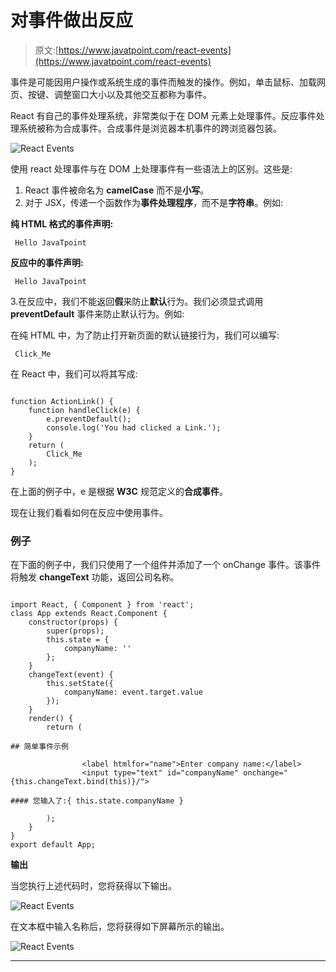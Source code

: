 # 对事件做出反应

> 原文:[https://www.javatpoint.com/react-events](https://www.javatpoint.com/react-events)

事件是可能因用户操作或系统生成的事件而触发的操作。例如，单击鼠标、加载网页、按键、调整窗口大小以及其他交互都称为事件。

React 有自己的事件处理系统，非常类似于在 DOM 元素上处理事件。反应事件处理系统被称为合成事件。合成事件是浏览器本机事件的跨浏览器包装。

![React Events](../Images/5f49c9682f7469d3af82bae2d7cb7f84.png)

使用 react 处理事件与在 DOM 上处理事件有一些语法上的区别。这些是:

1.  React 事件被命名为 **camelCase** 而不是**小写**。
2.  对于 JSX，传递一个函数作为**事件处理程序**，而不是**字符串**。例如:

**纯 HTML 格式的事件声明:**

```
 Hello JavaTpoint 

```

**反应中的事件声明:**

```
 Hello JavaTpoint 

```

3.在反应中，我们不能返回**假**来防止**默认**行为。我们必须显式调用 **preventDefault** 事件来防止默认行为。例如:

在纯 HTML 中，为了防止打开新页面的默认链接行为，我们可以编写:

```
 Click_Me 

```

在 React 中，我们可以将其写成:

```

function ActionLink() {
    function handleClick(e) {
        e.preventDefault();
        console.log('You had clicked a Link.');
    }
    return (
        Click_Me 
    );
}

```

在上面的例子中，e 是根据 **W3C** 规范定义的**合成事件**。

现在让我们看看如何在反应中使用事件。

### 例子

在下面的例子中，我们只使用了一个组件并添加了一个 onChange 事件。该事件将触发 **changeText** 功能，返回公司名称。

```

import React, { Component } from 'react';
class App extends React.Component {
    constructor(props) {
        super(props);
        this.state = {
            companyName: ''
        };
    }
    changeText(event) {
        this.setState({
            companyName: event.target.value
        });
    }
    render() {
        return (

## 简单事件示例

                <label htmlfor="name">Enter company name:</label> 
                <input type="text" id="companyName" onchange="{this.changeText.bind(this)}/">

#### 您输入了:{ this.state.companyName }

        );
    }
}
export default App;

```

**输出**

当您执行上述代码时，您将获得以下输出。

![React Events](../Images/117c851b5558a8f7d662f58f2c8a24db.png)

在文本框中输入名称后，您将获得如下屏幕所示的输出。

![React Events](../Images/2b7c24e023608ee5f0844ba0e4abe196.png)

* * *